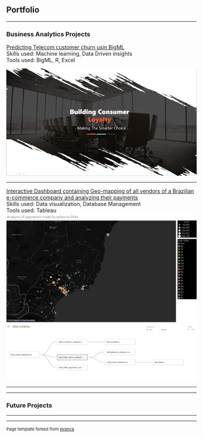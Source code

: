 ## Portfolio

---

### Business Analytics Projects

[Predicting Telecom customer churn usin BigML](/pdf/bigML1.pdf)
<br>Skills used: Machine learning, Data Driven insights
<br>Tools used: BigML, R, Excel

<img src="images/BigML_1.png?raw=true"/>

---
[Interactive Dashboard containing Geo-mapping of all vendors of a Brazilian e-commerce company and analyzing their payments](https://public.tableau.com/app/profile/dhananjay.singh3797)
<br> Skills used: Data visualization, Database Management
<br>Tools used: Tableau
<img src="images/brazil.png?raw=true" alt="Map of brazilian e commerce vendors"/>
<img src="images/Schema.PNG?raw=true" alt="Data Schema for Olist database"/>

---


---

### Future Projects


---




---
<p style="font-size:11px">Page template forked from <a href="https://github.com/evanca/quick-portfolio">evanca</a></p>
<!-- Remove above link if you don't want to attibute -->
